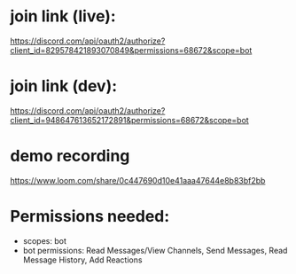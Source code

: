 # join link (live):
https://discord.com/api/oauth2/authorize?client_id=829578421893070849&permissions=68672&scope=bot

# join link (dev):
https://discord.com/api/oauth2/authorize?client_id=948647613652172891&permissions=68672&scope=bot

# demo recording
https://www.loom.com/share/0c447690d10e41aaa47644e8b83bf2bb

# Permissions needed:
- scopes: bot
- bot permissions: Read Messages/View Channels, Send Messages, Read Message History, Add Reactions